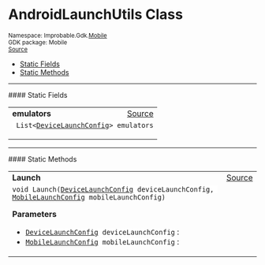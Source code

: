 
# AndroidLaunchUtils Class
<sup>
Namespace: Improbable.Gdk.<a href="{{urlRoot}}/api/mobile-index">Mobile</a><br/>
GDK package: Mobile<br/>
<a href="https://www.github.com/spatialos/gdk-for-unity/blob/51790202/workers/unity/Packages/io.improbable.gdk.mobile/Editor/AndroidLaunchUtils.cs/#L12">Source</a>
<style>
a code {
                    padding: 0em 0.25em!important;
}
code {
                    background-color: #ffffff!important;
}
</style>
</sup>
<nav id="pageToc" class="page-toc"><ul><li><a href="#static-fields">Static Fields</a>
<li><a href="#static-methods">Static Methods</a>
</ul></nav>







</p>
<hr style="width:100%; border-top-color:#d8d8d8" />
#### Static Fields


</p>




<table width="100%">
    <tr>
        <td style="border-right:none"><a id="emulators"></a><b>emulators</b></td>
        <td style="border-left:none; text-align:right"><a href="https://www.github.com/spatialos/gdk-for-unity/blob/51790202/workers/unity/Packages/io.improbable.gdk.mobile/Editor/AndroidLaunchUtils.cs/#L34">Source</a></td>
    </tr>
    <tr>
        <td colspan="2">
<code> List&lt;<a href="{{urlRoot}}/api/mobile/device-launch-config">DeviceLaunchConfig</a>&gt; emulators</code></p>


</td>
    </tr>
</table>







</p>
<hr style="width:100%; border-top-color:#d8d8d8" />
#### Static Methods


</p>




<table width="100%">
    <tr>
        <td style="border-right:none"><a id="launch-devicelaunchconfig-mobilelaunchconfig"></a><b>Launch</b></td>
        <td style="border-left:none; text-align:right"><a href="https://www.github.com/spatialos/gdk-for-unity/blob/51790202/workers/unity/Packages/io.improbable.gdk.mobile/Editor/AndroidLaunchUtils.cs/#L93">Source</a></td>
    </tr>
    <tr>
        <td colspan="2">
<code>void Launch(<a href="{{urlRoot}}/api/mobile/device-launch-config">DeviceLaunchConfig</a> deviceLaunchConfig, <a href="{{urlRoot}}/api/mobile/mobile-launch-config">MobileLaunchConfig</a> mobileLaunchConfig)</code></p>



</p>

<b>Parameters</b>

<ul>
<li><code><a href="{{urlRoot}}/api/mobile/device-launch-config">DeviceLaunchConfig</a> deviceLaunchConfig</code> : </li>
<li><code><a href="{{urlRoot}}/api/mobile/mobile-launch-config">MobileLaunchConfig</a> mobileLaunchConfig</code> : </li>
</ul>





</td>
    </tr>
</table>








